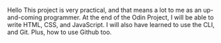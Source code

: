 Hello
This project is very practical, and that means a lot to me as an up-and-coming programmer.
At the end of the Odin Project, I will be able to write HTML, CSS,  and JavaScript.
I will also have learned to use the CLI, and Git. Plus, how to use Github too.
